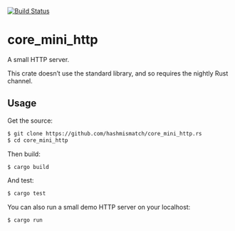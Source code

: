 [![Build Status](https://travis-ci.org/hashmismatch/core_mini_http.rs.svg?branch=master)](https://travis-ci.org/hashmismatch/core_mini_http.rs)

# core_mini_http

A small HTTP server.

This crate doesn’t use the standard library, and so requires the nightly Rust
channel.

## Usage

Get the source:

```bash
$ git clone https://github.com/hashmismatch/core_mini_http.rs
$ cd core_mini_http
```

Then build:

```bash
$ cargo build
```

And test:

```bash
$ cargo test
```

You can also run a small demo HTTP server on your localhost:

```bash
$ cargo run
```